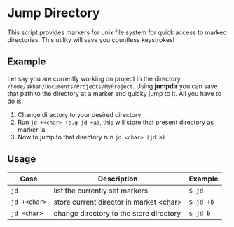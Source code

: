 # Jump Directory
This script provides markers for unix file system for quick access to marked 
directories. This utility will save you countless keystrokes!

## Example
Let say you are currently working on project in the directory ```/home/akhan/Documents/Projects/MyProject```. Using **jumpdir** you can save that path to the directory at a marker and quicky jump to it. All you have to do is:

1. Change directory to your desired directory
2. Run ```jd +<char> (e.g jd +a)```, this will store that present directory as marker 'a'
3. Now to jump to that directory run ```jd <char> (jd a)```

## Usage

|Case|Description|Example|
|----|-----|-----|
|```jd```|list the currently set markers|```$ jd```|
|```jd +<char>```|store current director in market \<char\>|```$ jd +b```|
|```jd <char>```|change directory to the store directory |```$ jd b```|
